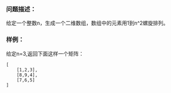 ### 问题描述：
给定一个整数n，生成一个二维数组，数组中的元素用1到n^2螺旋排列。

### 样例：
给定n=3,返回下面这样一个矩阵：
```
[
    [1,2,3],
    [8,9,4],
    [7,6,5]
]
```